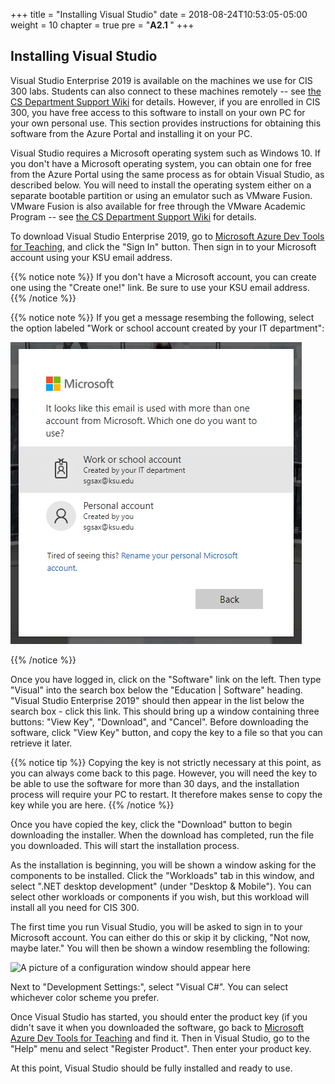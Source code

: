 +++
title = "Installing Visual Studio"
date = 2018-08-24T10:53:05-05:00
weight = 10
chapter = true
pre = "<b>A2.1 </b>"
+++

## Installing Visual Studio

Visual Studio Enterprise 2019 is available on the machines we use
for CIS 300 labs. Students can also connect to these machines
remotely -- see [the CS Department Support
Wiki](https://support.cs.ksu.edu/CISDocs/wiki/Remote_Access#Remote_Windows_Access)
for details. However, if you are enrolled in CIS 300, you have free access
to this software to install on your own PC for your own personal
use. This section provides instructions for obtaining this software
from the Azure Portal and installing
it on your PC.

Visual Studio requires a Microsoft operating system such as
Windows 10. If you don't have a Microsoft operating system, you can
obtain one for free from the Azure Portal using the same process as
for obtain Visual Studio, as described below. You will need to install
the operating system either on a separate bootable partition or using
an emulator such as VMware Fusion. VMware Fusion is also available for
free through the VMware Academic Program -- see [the CS Department
Support Wiki](https://support.cs.ksu.edu/CISDocs/wiki/FAQ#VMWare) for
details.

To download Visual Studio Enterprise 2019, go to [Microsoft Azure Dev
Tools for Teaching](https://azureforeducation.microsoft.com/devtools),
and click the "Sign In" button. Then sign in to your Microsoft account
using your KSU email address. 

{{% notice note %}}
If you don't have a Microsoft account,
you can create one using the "Create one!" link. Be sure to use your
KSU email address.
{{% /notice %}}

{{% notice note %}}
If you get a message resembing the
following, select the option labeled "Work or school account created
by your IT department":

![A picture of a dialog box should appear here](Ms_login_2.png)

{{% /notice %}}

Once you have logged in, click on the "Software" link on the
left. Then type "Visual" into the search box below the "Education |
Software" heading. "Visual Studio Enterprise 2019" should then appear
in the list below the search box - click this link. This should bring
up a window containing three buttons: "View Key", "Download", and
"Cancel". Before downloading the software, click "View Key" button,
and copy the key to a file so that you can retrieve it later.

{{% notice tip %}}
Copying the key is not strictly necessary at this point, as you can
always come back to this page. However, you will need the key to be
able to use the software for more than 30 days, and the installation
process will require your PC to restart. It therefore makes sense to
copy the key while you are here.
{{% /notice %}}

Once you have copied the key, click the "Download" button to begin
downloading the installer. When the download has completed, run the
file you downloaded. This will start the installation process.

As the installation is beginning, you will be shown a window
asking for the components to be installed. Click the "Workloads" tab
in this window, and select ".NET desktop development" (under "Desktop
& Mobile"). You can select other workloads or components if you wish,
but this workload will install all you need for CIS 300.

The first time you run Visual Studio, you will be asked to sign in to
your Microsoft account. You can either do this or skip it by clicking,
"Not now, maybe later." You will
then be shown a window resembling the following:

![A picture of a configuration window should appear
here](VisualStudioSetup.png)

Next to "Development Settings:", select "Visual C#". You can select
whichever color scheme you prefer.

Once Visual Studio has started, you should enter the product key (if
you didn't save it when you downloaded the software, go back to 
[Microsoft Azure Dev
Tools for Teaching](https://azureforeducation.microsoft.com/devtools)
and find it. Then in Visual Studio, go to the "Help" menu and select
"Register Product". Then enter your product key.

At this point, Visual Studio should be fully installed and ready to
use.
